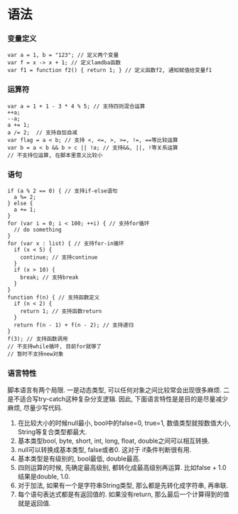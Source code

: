 # 语法

### 变量定义

    var a = 1, b = "123"; // 定义两个变量
    var f = x -> x + 1; // 定义lamdba函数
    var f1 = function f2() { return 1; } // 定义函数f2, 通知赋值给变量f1

### 运算符

    var a = 1 + 1 - 3 * 4 % 5; // 支持四则混合运算
    ++a;
    --a;
    a += 1; 
    a /= 2;  // 支持自加自减
    var flag = a < b; // 支持 <, <=, >, >=, !=, ==等比较运算
    var b = a < b && b > c || !a; // 支持&&, ||, !等关系运算
    // 不支持位运算, 在脚本里意义比较小

### 语句

    if (a % 2 == 0) { // 支持if-else语句
      a %= 2;
    } else {
      a += 1;
    }
    for (var i = 0; i < 100; ++i) { // 支持for循环
      // do something
    }
    for (var x : list) { // 支持for-in循环
      if (x < 5) {
        continue; // 支持continue
      }
      if (x > 10) {
        break; // 支持break
      }
    }
    function f(n) { // 支持函数定义
      if (n < 2) {
        return 1; // 支持函数return
      }
      return f(n - 1) + f(n - 2); // 支持递归
    }
    f(3); // 支持函数调用
    // 不支持while循环, 目前for就够了
    // 暂时不支持new对象

### 语言特性

脚本语言有两个局限.
 一是动态类型, 可以任何对象之间比较常会出现很多麻烦.
 二是不适合写try-catch这种复杂分支逻辑.
 因此, 下面语言特性是是目的是尽量减少麻烦, 尽量少写代码.
 
 1. 在比较大小的时候null最小, bool中的false=0, true=1, 数值类型就按数值大小, String等复合类型都最大.
 2. 基本类型bool, byte, short, int, long, float, double之间可以相互转换.
 3. null可以转换成基本类型, false或者0. 这对于 if条件判断很有用.
 4. 基本类型是有级别的, bool最低, double最高.
 5. 四则运算的时候, 先确定最高级别, 都转化成最高级别再运算. 比如false + 1.0结果是double, 1.0.
 6. 对于加法, 如果有一个是字符串String类型, 那么都是先转化成字符串, 再串联.
 7. 每个语句表达式都是有返回值的. 如果没有return, 那么最后一个计算得到的值就是返回值.
